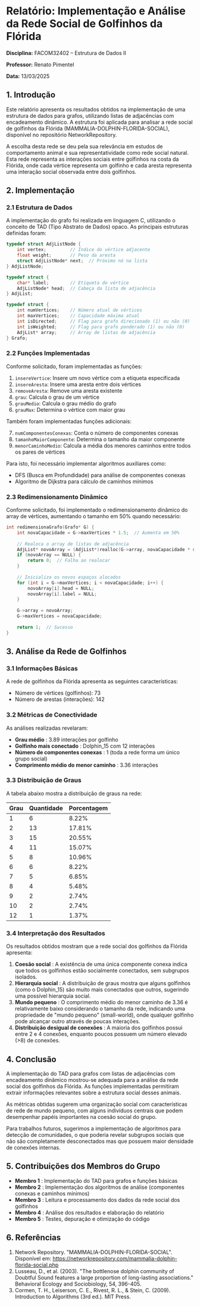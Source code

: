 # Relatório: Implementação e Análise da Rede Social de Golfinhos da Flórida

**Disciplina:** FACOM32402 – Estrutura de Dados II

**Professor:** Renato Pimentel

**Data:** 13/03/2025

## 1. Introdução

Este relatório apresenta os resultados obtidos na implementação de uma estrutura de dados para grafos, utilizando listas de adjacências com encadeamento dinâmico. A estrutura foi aplicada para analisar a rede social de golfinhos da Flórida (MAMMALIA-DOLPHIN-FLORIDA-SOCIAL), disponível no repositório NetworkRepository.

A escolha desta rede se deu pela sua relevância em estudos de comportamento animal e sua representatividade como rede social natural. Esta rede representa as interações sociais entre golfinhos na costa da Flórida, onde cada vértice representa um golfinho e cada aresta representa uma interação social observada entre dois golfinhos.

## 2. Implementação

### 2.1 Estrutura de Dados

A implementação do grafo foi realizada em linguagem C, utilizando o conceito de TAD (Tipo Abstrato de Dados) opaco. As principais estruturas definidas foram:

```c
typedef struct AdjListNode {
    int vertex;         // Índice do vértice adjacente
    float weight;       // Peso da aresta
    struct AdjListNode* next;  // Próximo nó na lista
} AdjListNode;

typedef struct {
    char* label;        // Etiqueta do vértice
    AdjListNode* head;  // Cabeça da lista de adjacência
} AdjList;

typedef struct {
    int numVertices;    // Número atual de vértices
    int maxVertices;    // Capacidade máxima atual
    int isDirected;     // Flag para grafo direcionado (1) ou não (0)
    int isWeighted;     // Flag para grafo ponderado (1) ou não (0)
    AdjList* array;     // Array de listas de adjacência
} Grafo;
```

### 2.2 Funções Implementadas

Conforme solicitado, foram implementadas as funções:

1. `insereVertice`: Insere um novo vértice com a etiqueta especificada
2. `insereAresta`: Insere uma aresta entre dois vértices
3. `removeAresta`: Remove uma aresta existente
4. `grau`: Calcula o grau de um vértice
5. `grauMedio`: Calcula o grau médio do grafo
6. `grauMax`: Determina o vértice com maior grau

Também foram implementadas funções adicionais:

7. `numComponentesConexas`: Conta o número de componentes conexas
8. `tamanhoMaiorComponente`: Determina o tamanho da maior componente
9. `menorCaminhoMedio`: Calcula a média dos menores caminhos entre todos os pares de vértices

Para isto, foi necessário implementar algoritmos auxiliares como:

* DFS (Busca em Profundidade) para análise de componentes conexas
* Algoritmo de Dijkstra para cálculo de caminhos mínimos

### 2.3 Redimensionamento Dinâmico

Conforme solicitado, foi implementado o redimensionamento dinâmico do array de vértices, aumentando o tamanho em 50% quando necessário:

```c
int redimensionaGrafo(Grafo* G) {
    int novaCapacidade = G->maxVertices * 1.5;  // Aumenta em 50%
  
    // Realoca o array de listas de adjacência
    AdjList* novoArray = (AdjList*)realloc(G->array, novaCapacidade * sizeof(AdjList));
    if (novoArray == NULL) {
        return 0;  // Falha ao realocar
    }
  
    // Inicializa os novos espaços alocados
    for (int i = G->maxVertices; i < novaCapacidade; i++) {
        novoArray[i].head = NULL;
        novoArray[i].label = NULL;
    }
  
    G->array = novoArray;
    G->maxVertices = novaCapacidade;
  
    return 1;  // Sucesso
}
```

## 3. Análise da Rede de Golfinhos

### 3.1 Informações Básicas

A rede de golfinhos da Flórida apresenta as seguintes características:

* Número de vértices (golfinhos): 73
* Número de arestas (interações): 142

### 3.2 Métricas de Conectividade

As análises realizadas revelaram:

* **Grau médio** : 3.89 interações por golfinho
* **Golfinho mais conectado** : Dolphin_15 com 12 interações
* **Número de componentes conexas** : 1 (toda a rede forma um único grupo social)
* **Comprimento médio do menor caminho** : 3.36 interações

### 3.3 Distribuição de Graus

A tabela abaixo mostra a distribuição de graus na rede:

| Grau | Quantidade | Porcentagem |
| ---- | ---------- | ----------- |
| 1    | 6          | 8.22%       |
| 2    | 13         | 17.81%      |
| 3    | 15         | 20.55%      |
| 4    | 11         | 15.07%      |
| 5    | 8          | 10.96%      |
| 6    | 6          | 8.22%       |
| 7    | 5          | 6.85%       |
| 8    | 4          | 5.48%       |
| 9    | 2          | 2.74%       |
| 10   | 2          | 2.74%       |
| 12   | 1          | 1.37%       |

### 3.4 Interpretação dos Resultados

Os resultados obtidos mostram que a rede social dos golfinhos da Flórida apresenta:

1. **Coesão social** : A existência de uma única componente conexa indica que todos os golfinhos estão socialmente conectados, sem subgrupos isolados.
2. **Hierarquia social** : A distribuição de graus mostra que alguns golfinhos (como o Dolphin_15) são muito mais conectados que outros, sugerindo uma possível hierarquia social.
3. **Mundo pequeno** : O comprimento médio do menor caminho de 3.36 é relativamente baixo considerando o tamanho da rede, indicando uma propriedade de "mundo pequeno" (small-world), onde qualquer golfinho pode alcançar outro através de poucas interações.
4. **Distribuição desigual de conexões** : A maioria dos golfinhos possui entre 2 e 4 conexões, enquanto poucos possuem um número elevado (>8) de conexões.

## 4. Conclusão

A implementação do TAD para grafos com listas de adjacências com encadeamento dinâmico mostrou-se adequada para a análise da rede social dos golfinhos da Flórida. As funções implementadas permitiram extrair informações relevantes sobre a estrutura social desses animais.

As métricas obtidas sugerem uma organização social com características de rede de mundo pequeno, com alguns indivíduos centrais que podem desempenhar papéis importantes na coesão social do grupo.

Para trabalhos futuros, sugerimos a implementação de algoritmos para detecção de comunidades, o que poderia revelar subgrupos sociais que não são completamente desconectados mas que possuem maior densidade de conexões internas.

## 5. Contribuições dos Membros do Grupo

* **Membro 1** : Implementação do TAD para grafos e funções básicas
* **Membro 2** : Implementação dos algoritmos de análise (componentes conexas e caminhos mínimos)
* **Membro 3** : Leitura e processamento dos dados da rede social dos golfinhos
* **Membro 4** : Análise dos resultados e elaboração do relatório
* **Membro 5** : Testes, depuração e otimização do código

## 6. Referências

1. Network Repository. "MAMMALIA-DOLPHIN-FLORIDA-SOCIAL". Disponível em: https://networkrepository.com/mammalia-dolphin-florida-social.php
2. Lusseau, D., et al. (2003). "The bottlenose dolphin community of Doubtful Sound features a large proportion of long-lasting associations." Behavioral Ecology and Sociobiology, 54, 396-405.
3. Cormen, T. H., Leiserson, C. E., Rivest, R. L., & Stein, C. (2009). Introduction to Algorithms (3rd ed.). MIT Press.
